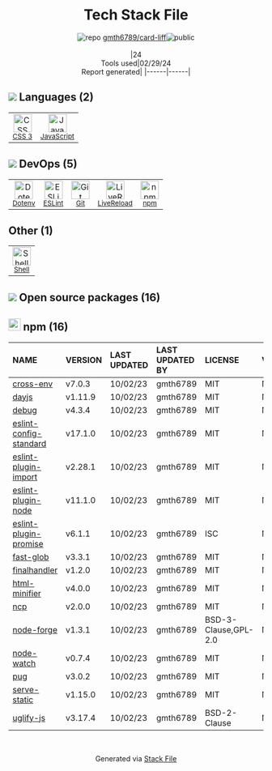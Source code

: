 <!--
&lt;--- Readme.md Snippet without images Start ---&gt;
## Tech Stack
gmth6789/card-liff is built on the following main stack:

- [JavaScript](https://developer.mozilla.org/en-US/docs/Web/JavaScript) – Languages
- [ESLint](http://eslint.org/) – Code Review
- [LiveReload](http://livereload.com) – Live Reloading
- [Shell](https://en.wikipedia.org/wiki/Shell_script) – Shells

Full tech stack [here](/techstack.md)

&lt;--- Readme.md Snippet without images End ---&gt;

&lt;--- Readme.md Snippet with images Start ---&gt;
## Tech Stack
gmth6789/card-liff is built on the following main stack:

- <img width='25' height='25' src='https://img.stackshare.io/service/1209/javascript.jpeg' alt='JavaScript'/> [JavaScript](https://developer.mozilla.org/en-US/docs/Web/JavaScript) – Languages
- <img width='25' height='25' src='https://img.stackshare.io/service/3337/Q4L7Jncy.jpg' alt='ESLint'/> [ESLint](http://eslint.org/) – Code Review
- <img width='25' height='25' src='https://img.stackshare.io/service/2601/128.png' alt='LiveReload'/> [LiveReload](http://livereload.com) – Live Reloading
- <img width='25' height='25' src='https://img.stackshare.io/service/4631/default_c2062d40130562bdc836c13dbca02d318205a962.png' alt='Shell'/> [Shell](https://en.wikipedia.org/wiki/Shell_script) – Shells

Full tech stack [here](/techstack.md)

&lt;--- Readme.md Snippet with images End ---&gt;
-->
<div align="center">

# Tech Stack File
![](https://img.stackshare.io/repo.svg "repo") [gmth6789/card-liff](https://github.com/gmth6789/card-liff)![](https://img.stackshare.io/public_badge.svg "public")
<br/><br/>
|24<br/>Tools used|02/29/24 <br/>Report generated|
|------|------|
</div>

## <img src='https://img.stackshare.io/languages.svg'/> Languages (2)
<table><tr>
  <td align='center'>
  <img width='36' height='36' src='https://img.stackshare.io/service/6727/css.png' alt='CSS 3'>
  <br>
  <sub><a href="https://developer.mozilla.org/en-US/docs/Web/CSS/CSS3">CSS 3</a></sub>
  <br>
  <sub></sub>
</td>

<td align='center'>
  <img width='36' height='36' src='https://img.stackshare.io/service/1209/javascript.jpeg' alt='JavaScript'>
  <br>
  <sub><a href="https://developer.mozilla.org/en-US/docs/Web/JavaScript">JavaScript</a></sub>
  <br>
  <sub></sub>
</td>

</tr>
</table>

## <img src='https://img.stackshare.io/devops.svg'/> DevOps (5)
<table><tr>
  <td align='center'>
  <img width='36' height='36' src='https://img.stackshare.io/service/8067/default_90dcb1286af7685c68df319c764b80704df1155b.png' alt='Dotenv'>
  <br>
  <sub><a href="https://github.com/motdotla/dotenv">Dotenv</a></sub>
  <br>
  <sub></sub>
</td>

<td align='center'>
  <img width='36' height='36' src='https://img.stackshare.io/service/3337/Q4L7Jncy.jpg' alt='ESLint'>
  <br>
  <sub><a href="http://eslint.org/">ESLint</a></sub>
  <br>
  <sub></sub>
</td>

<td align='center'>
  <img width='36' height='36' src='https://img.stackshare.io/service/1046/git.png' alt='Git'>
  <br>
  <sub><a href="http://git-scm.com/">Git</a></sub>
  <br>
  <sub></sub>
</td>

<td align='center'>
  <img width='36' height='36' src='https://img.stackshare.io/service/2601/128.png' alt='LiveReload'>
  <br>
  <sub><a href="http://livereload.com">LiveReload</a></sub>
  <br>
  <sub></sub>
</td>

<td align='center'>
  <img width='36' height='36' src='https://img.stackshare.io/service/1120/lejvzrnlpb308aftn31u.png' alt='npm'>
  <br>
  <sub><a href="https://www.npmjs.com/">npm</a></sub>
  <br>
  <sub></sub>
</td>

</tr>
</table>

## Other (1)
<table><tr>
  <td align='center'>
  <img width='36' height='36' src='https://img.stackshare.io/service/4631/default_c2062d40130562bdc836c13dbca02d318205a962.png' alt='Shell'>
  <br>
  <sub><a href="https://en.wikipedia.org/wiki/Shell_script">Shell</a></sub>
  <br>
  <sub></sub>
</td>

</tr>
</table>


## <img src='https://img.stackshare.io/group.svg' /> Open source packages (16)</h2>

## <img width='24' height='24' src='https://img.stackshare.io/service/1120/lejvzrnlpb308aftn31u.png'/> npm (16)

|NAME|VERSION|LAST UPDATED|LAST UPDATED BY|LICENSE|VULNERABILITIES|
|:------|:------|:------|:------|:------|:------|
|[cross-env](https://www.npmjs.com/cross-env)|v7.0.3|10/02/23|gmth6789 |MIT|N/A|
|[dayjs](https://www.npmjs.com/dayjs)|v1.11.9|10/02/23|gmth6789 |MIT|N/A|
|[debug](https://www.npmjs.com/debug)|v4.3.4|10/02/23|gmth6789 |MIT|N/A|
|[eslint-config-standard](https://www.npmjs.com/eslint-config-standard)|v17.1.0|10/02/23|gmth6789 |MIT|N/A|
|[eslint-plugin-import](https://www.npmjs.com/eslint-plugin-import)|v2.28.1|10/02/23|gmth6789 |MIT|N/A|
|[eslint-plugin-node](https://www.npmjs.com/eslint-plugin-node)|v11.1.0|10/02/23|gmth6789 |MIT|N/A|
|[eslint-plugin-promise](https://www.npmjs.com/eslint-plugin-promise)|v6.1.1|10/02/23|gmth6789 |ISC|N/A|
|[fast-glob](https://www.npmjs.com/fast-glob)|v3.3.1|10/02/23|gmth6789 |MIT|N/A|
|[finalhandler](https://www.npmjs.com/finalhandler)|v1.2.0|10/02/23|gmth6789 |MIT|N/A|
|[html-minifier](https://www.npmjs.com/html-minifier)|v4.0.0|10/02/23|gmth6789 |MIT|N/A|
|[ncp](https://www.npmjs.com/ncp)|v2.0.0|10/02/23|gmth6789 |MIT|N/A|
|[node-forge](https://www.npmjs.com/node-forge)|v1.3.1|10/02/23|gmth6789 |BSD-3-Clause,GPL-2.0|N/A|
|[node-watch](https://www.npmjs.com/node-watch)|v0.7.4|10/02/23|gmth6789 |MIT|N/A|
|[pug](https://www.npmjs.com/pug)|v3.0.2|10/02/23|gmth6789 |MIT|N/A|
|[serve-static](https://www.npmjs.com/serve-static)|v1.15.0|10/02/23|gmth6789 |MIT|N/A|
|[uglify-js](https://www.npmjs.com/uglify-js)|v3.17.4|10/02/23|gmth6789 |BSD-2-Clause|N/A|

<br/>
<div align='center'>

Generated via [Stack File](https://github.com/marketplace/stack-file)
